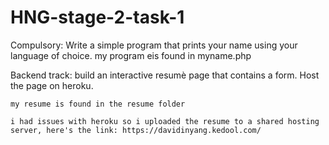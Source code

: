 # HNG-stage-2-task-1
Compulsory: Write a simple program that prints your name using your language of choice.
 my program eis found in myname.php
 
 Backend track: build an interactive resumè page that contains a form. Host the page on heroku.
 
    my resume is found in the resume folder
    
    i had issues with heroku so i uploaded the resume to a shared hosting server, here's the link: https://davidinyang.kedool.com/



